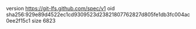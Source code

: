 version https://git-lfs.github.com/spec/v1
oid sha256:929e89d4522ec1cd9309523d23821807762827d805fe1db3fc004ac0ee2f15c1
size 6823
